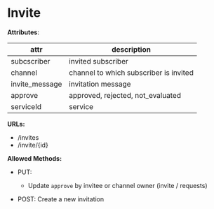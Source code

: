 # Invite

__Attributes__:

| attr             | description                                           |
| -----------------| ------------------------------------------------------|
| subcscriber      | invited subscriber                                    |
| channel          | channel to which subscriber is invited                |
| invite_message   | invitation message                                    |
| approve          | approved, rejected, not_evaluated                     |
| serviceId        | service                                               |

__URLs:__
  * /invites
  * /invite/{id}


__Allowed Methods:__

  * PUT:
    - Update `approve` by invitee or channel owner (invite / requests)

  * POST:
    Create a new invitation
    
    

